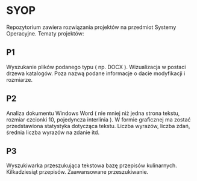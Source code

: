 # SYOP
Repozytorium zawiera rozwiązania projektów na przedmiot Systemy Operacyjne.
Tematy projektów:
## P1
Wyszukanie plików podanego typu ( np. DOCX ). Wizualizacja w postaci drzewa katalogów. Poza nazwą podane informacje o dacie modyfikacji i rozmiarze.
## P2
Analiza dokumentu Windows Word ( nie mniej niż jedna strona tekstu, rozmiar czcionki 10, pojedyncza interlinia ). W formie graficznej ma zostać przedstawiona statystyka dotycząca tekstu. Liczba wyrazów, liczba zdań, średnia liczba wyrazów na zdanie itd.
## P3
Wyszukiwarka przeszukująca tekstowa bazę przepisów kulinarnych. Kilkadziesiąt przepisów. Zaawansowane przeszukiwanie.
